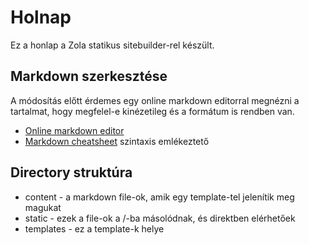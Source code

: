 # Holnap

Ez a honlap a Zola statikus sitebuilder-rel készült.

## Markdown szerkesztése

A módosítás előtt érdemes egy online markdown editorral megnézni a tartalmat,
hogy megfelel-e kinézetileg és a formátum is rendben van.

- [Online markdown editor](https://jbt.github.io/markdown-editor/)
- [Markdown cheatsheet](https://www.markdownguide.org/cheat-sheet/)
  szintaxis emlékeztető

## Directory struktúra

- content - a markdown file-ok, amik egy template-tel jelenítik meg magukat
- static - ezek a file-ok a /-ba másolódnak, és direktben elérhetőek
- templates - ez a template-k helye
